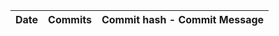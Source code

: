 | Date       | Commits | Commit hash - Commit Message |
| ----------- | ------- | --------------------------- |
